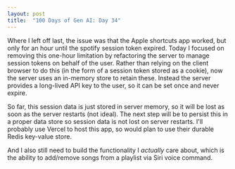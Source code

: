 ```yaml
---
layout: post
title:  "100 Days of Gen AI: Day 34"
---
```


Where I left off last, the issue was that the Apple shortcuts app worked, but only for an hour until the spotify session token expired. Today I focused on removing this one-hour limitation by refactoring the server to manage session tokens on behalf of the user. Rather than relying on the client browser to do this (in the form of a session token stored as a cookie), now the server uses an in-memory store to retain these. Instead the server provides a long-lived API key to the user, so it can be set once and never expire.

So far, this session data is just stored in server memory, so it will be lost as soon as the server restarts (not ideal). The next step will be to persist this in a proper data store so session data is not lost on server restarts. I'll probably use Vercel to host this app, so would plan to use their durable Redis key-value store.

And I also still need to build the functionality I *actually* care about, which is the ability to add/remove songs from a playlist via Siri voice command.
